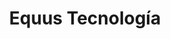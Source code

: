 ---
title: "Equus Tecnología"
url: /ciudad-autonoma-de-buenos-aires/equus-tecnologia/
shop: comercio
---